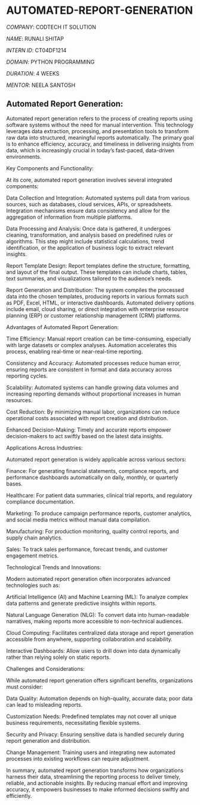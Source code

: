 # AUTOMATED-REPORT-GENERATION

*COMPANY*: CODTECH IT SOLUTION

*NAME*: RUNALI SHITAP

*INTERN ID*: CT04DF1214

*DOMAIN*: PYTHON PROGRAMMING

*DURATION*: 4 WEEKS

*MENTOR*: NEELA SANTOSH

## Automated Report Generation:

Automated report generation refers to the process of creating reports using software systems without the need for manual intervention. This technology leverages data extraction, processing, and presentation tools to transform raw data into structured, meaningful reports automatically. The primary goal is to enhance efficiency, accuracy, and timeliness in delivering insights from data, which is increasingly crucial in today’s fast-paced, data-driven environments.

Key Components and Functionality:

At its core, automated report generation involves several integrated components:

Data Collection and Integration: Automated systems pull data from various sources, such as databases, cloud services, APIs, or spreadsheets. Integration mechanisms ensure data consistency and allow for the aggregation of information from multiple platforms.

Data Processing and Analysis: Once data is gathered, it undergoes cleaning, transformation, and analysis based on predefined rules or algorithms. This step might include statistical calculations, trend identification, or the application of business logic to extract relevant insights.

Report Template Design: Report templates define the structure, formatting, and layout of the final output. These templates can include charts, tables, text summaries, and visualizations tailored to the audience’s needs.

Report Generation and Distribution: The system compiles the processed data into the chosen templates, producing reports in various formats such as PDF, Excel, HTML, or interactive dashboards. Automated delivery options include email, cloud sharing, or direct integration with enterprise resource planning (ERP) or customer relationship management (CRM) platforms.

Advantages of Automated Report Generation:

Time Efficiency: Manual report creation can be time-consuming, especially with large datasets or complex analyses. Automation accelerates this process, enabling real-time or near-real-time reporting.

Consistency and Accuracy: Automated processes reduce human error, ensuring reports are consistent in format and data accuracy across reporting cycles.

Scalability: Automated systems can handle growing data volumes and increasing reporting demands without proportional increases in human resources.

Cost Reduction: By minimizing manual labor, organizations can reduce operational costs associated with report creation and distribution.

Enhanced Decision-Making: Timely and accurate reports empower decision-makers to act swiftly based on the latest data insights.

Applications Across Industries:

Automated report generation is widely applicable across various sectors:

Finance: For generating financial statements, compliance reports, and performance dashboards automatically on daily, monthly, or quarterly bases.

Healthcare: For patient data summaries, clinical trial reports, and regulatory compliance documentation.

Marketing: To produce campaign performance reports, customer analytics, and social media metrics without manual data compilation.

Manufacturing: For production monitoring, quality control reports, and supply chain analytics.

Sales: To track sales performance, forecast trends, and customer engagement metrics.

Technological Trends and Innovations:

Modern automated report generation often incorporates advanced technologies such as:

Artificial Intelligence (AI) and Machine Learning (ML): To analyze complex data patterns and generate predictive insights within reports.

Natural Language Generation (NLG): To convert data into human-readable narratives, making reports more accessible to non-technical audiences.

Cloud Computing: Facilitates centralized data storage and report generation accessible from anywhere, supporting collaboration and scalability.

Interactive Dashboards: Allow users to drill down into data dynamically rather than relying solely on static reports.

Challenges and Considerations:

While automated report generation offers significant benefits, organizations must consider:

Data Quality: Automation depends on high-quality, accurate data; poor data can lead to misleading reports.

Customization Needs: Predefined templates may not cover all unique business requirements, necessitating flexible systems.

Security and Privacy: Ensuring sensitive data is handled securely during report generation and distribution.

Change Management: Training users and integrating new automated processes into existing workflows can require adjustment.

In summary, automated report generation transforms how organizations harness their data, streamlining the reporting process to deliver timely, reliable, and actionable insights. By reducing manual effort and improving accuracy, it empowers businesses to make informed decisions swiftly and efficiently.
